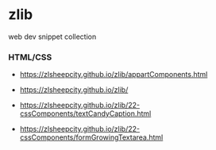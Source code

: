 # zlib
web dev snippet collection

### HTML/CSS
- https://zlsheepcity.github.io/zlib/appartComponents.html

- https://zlsheepcity.github.io/zlib/
- https://zlsheepcity.github.io/zlib/22-cssComponents/textCandyCaption.html
- https://zlsheepcity.github.io/zlib/22-cssComponents/formGrowingTextarea.html
